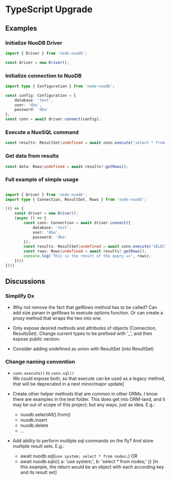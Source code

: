 # TypeScript Upgrade

## Examples

### Initialize NuoDB Driver
```ts
import { Driver } from 'node-nuodb';

const driver = new Driver();
```

### Initialize connection to NuoDB
```ts
import type { Configuration } from 'node-nuodb';

const config: Configuration = {
    database: 'test',
    user: 'dba',
    password: 'dba'
};
const conn = await driver.connect(config);
```

### Execute a NuoSQL command
```ts
const results: ResultSet|undefined = await conn.execute('select * from system.nodes;');
```

### Get data from results
```ts
const data: Rows|undefined = await results?.getRows(); 
```

### Full example of simple usage
```ts

import { Driver } from 'node-nuodb';
import type { Connection, ResultSet, Rows } from 'node-nuodb';

(() => {
    const driver = new Driver();
    (async () => {
        const conn: Connection = await driver.connect({
            database: 'test',
            user: 'dba',
            password: 'dba'
        });
        const results: ResultSet|undefined = await conn.execute('SELECT * FROM SYSTEM.NODES;');
        const rows: Rows|undefined = await results?.getRows();
        console.log('This is the result of the query =>', rows);
    })()
})()
```

## Discussions

### Simplify Dx

- Why not remove the fact that getRows method has to be called? 
Can add size param in getRows to execute options function. Or can create a proxy method that wraps the two into one.

- Only expose desired methods and attributes of objects (Connection, ResultsSet). Change current types to be prefixed with '_', and then expose public version. 

- Consider adding undefined as union with ResultSet (into ResultSet)

### Change naming convention
- `conn.execute()` to `conn.sql()`     
We could expose both, so that execute can be used as a legacy method, that will be deprecated in a next minor/major update]

- Create other helper methods that are common in other ORMs. I know there are examples in the test folder. This does get into ORM-land, and it may be out of scope of this project; but any ways, just as idea. E.g.: 
    - nuodb.selectAll().from()
    - nuodb.insert
    - nuodb.delete
    - ...

- Add ability to perform multiple sql commands on the fly? And store multiple result sets. E.g.:
    - await nuodb.sql(`
        use system;
        select * from nodes;
    `) 
    OR
    - await nuodb.sqls({
        a: 'use system;',
        b: 'select * from nodes;'
    })   [In this example, the return would be an object with each according key and its result set]
